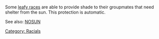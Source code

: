 Some [leafy races](Ent "wikilink") are able to provide shade to their
groupmates that need shelter from the sun. This protection is automatic.

See also: [NOSUN](Racial_Nosun "wikilink")

[Category: Racials](Category:_Racials "wikilink")

